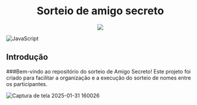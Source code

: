 <h1 align="center"> Sorteio de amigo secreto </h1>

<p align="center">
<img loading="lazy" src="http://img.shields.io/static/v1?label=STATUS&message=EM%20DESENVOLVIMENTO&color=GREEN&style=for-the-badge"/>
</p>

![JavaScript](https://img.shields.io/badge/javascript-%23323330.svg?style=for-the-badge&logo=javascript&logoColor=%23F7DF1E)

## Introdução
###Bem-vindo ao repositório do sorteio de Amigo Secreto! Este projeto foi criado para facilitar a organização e a execução do sorteio de nomes entre os participantes.

![Captura de tela 2025-01-31 160026](https://github.com/user-attachments/assets/ccee7188-4366-4a07-9ec1-f05b86f929f9)
